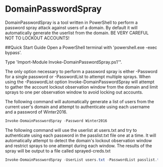 # DomainPasswordSpray
DomainPasswordSpray is a tool written in PowerShell to perform a password spray attack against users of a domain. By default it will automatically generate the userlist from the domain. BE VERY CAREFUL NOT TO LOCKOUT ACCOUNTS!

##Quick Start Guide
Open a PowerShell terminal with 'powershell.exe -exec bypass'.

Type 'Import-Module Invoke-DomainPasswordSpray.ps1'".

The only option necessary to perform a password spray is either -Password for a single password or -PasswordList to attempt multiple sprays. When using the -PasswordList option Invoke-DomainPasswordSpray will attempt to gather the account lockout observation window from the domain and limit sprays to one per observation window to avoid locking out accounts.

The following command will automatically generate a list of users from the current user's domain and attempt to authenticate using each username and a password of Winter2016.
```PowerShell
Invoke-DomainPasswordSpray -Password Winter2016
```

The following command will use the userlist at users.txt and try to authenticate using each password in the passlist.txt file one at a time. It will automatically attempt to detect the domain's lockout observation window and restrict sprays to one attempt during each window. The results of the spray will be output to a file called sprayed-creds.txt
```PowerShell
Invoke-DomainPasswordSpray -UserList users.txt -PasswordList passlist.txt -OutFile sprayed-creds.txt
```
